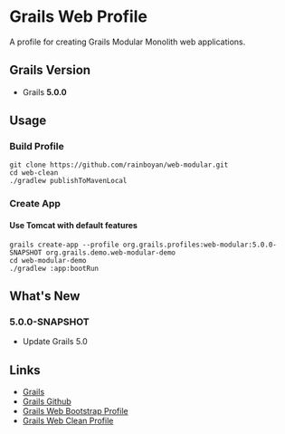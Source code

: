 # Grails Web Profile

A profile for creating Grails Modular Monolith web applications.

## Grails Version

- Grails **5.0.0**

## Usage


### Build Profile

```
git clone https://github.com/rainboyan/web-modular.git
cd web-clean
./gradlew publishToMavenLocal
```

### Create App

#### Use Tomcat with default features

```
grails create-app --profile org.grails.profiles:web-modular:5.0.0-SNAPSHOT org.grails.demo.web-modular-demo
cd web-modular-demo
./gradlew :app:bootRun
```

## What's New

### 5.0.0-SNAPSHOT

* Update Grails 5.0

## Links

- [Grails](https://grails.org)
- [Grails Github](https://github.com/grails)
- [Grails Web Bootstrap Profile](https://github.com/rainboyan/web-bootstrap)
- [Grails Web Clean Profile](https://github.com/rainboyan/web-clean)
